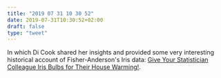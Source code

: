 ```yaml
---
title: "2019 07 31 10 30 52"
date: 2019-07-31T10:30:52+02:00
draft: false
type: "tweet"
---
```

In which Di Cook shared her insights and provided some very interesting historical account of Fisher-Anderson's Iris data: [Give Your Statistician Colleague Iris Bulbs for Their House Warming!](http://www.dicook.org/files/jsm19/slides#1).

